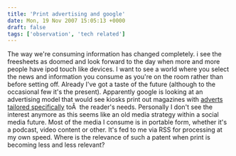 ```yaml
---
title: 'Print advertising and google'
date: Mon, 19 Nov 2007 15:05:13 +0000
draft: false
tags: ['observation', 'tech related']
---
```


The way we're consuming information has changed completely. i see the freesheets as doomed and look forward to the day when more and more people have ipod touch like devices. I want to see a world where you select the news and information you consume as you're on the room rather than before setting off. Already I've got a taste of the future (although to the occasional few it's the present). Apparently google is looking at an advertising model that would see kiosks print out magazines with [adverts tailored specifically](http://www.techcrunch.com/2007/11/19/google-magazine/) toÂ  the reader's needs. Personally I don't see the interest anymore as this seems like an old media strategy within a social media future. Most of the media I consume is in portable form, whether it's a podcast, video content or other. It's fed to me via RSS for processing at my own speed. Where is the relevance of such a patent when print is becoming less and less relevant?